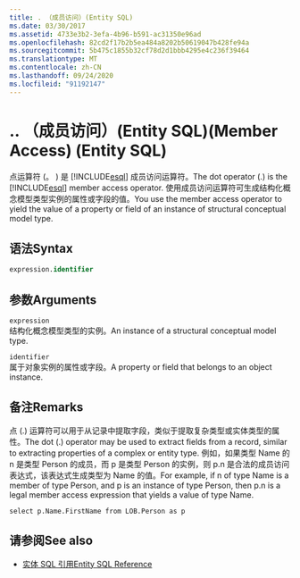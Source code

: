 ```yaml
---
title: . （成员访问）(Entity SQL)
ms.date: 03/30/2017
ms.assetid: 4733e3b2-3efa-4b96-b591-ac31350e96ad
ms.openlocfilehash: 82cd2f17b2b5ea484a8202b50619047b428fe94a
ms.sourcegitcommit: 5b475c1855b32cf78d2d1bbb4295e4c236f39464
ms.translationtype: MT
ms.contentlocale: zh-CN
ms.lasthandoff: 09/24/2020
ms.locfileid: "91192147"
---
```

# <a name="-member-access-entity-sql"></a><span data-ttu-id="5a16c-103">.</span><span class="sxs-lookup"><span data-stu-id="5a16c-103">.</span></span> <span data-ttu-id="5a16c-104">（成员访问）(Entity SQL)</span><span class="sxs-lookup"><span data-stu-id="5a16c-104">(Member Access) (Entity SQL)</span></span>

<span data-ttu-id="5a16c-105">点运算符 (。 ) 是 [!INCLUDE[esql](../../../../../../includes/esql-md.md)] 成员访问运算符。</span><span class="sxs-lookup"><span data-stu-id="5a16c-105">The dot operator (.) is the [!INCLUDE[esql](../../../../../../includes/esql-md.md)] member access operator.</span></span> <span data-ttu-id="5a16c-106">使用成员访问运算符可生成结构化概念模型类型实例的属性或字段的值。</span><span class="sxs-lookup"><span data-stu-id="5a16c-106">You use the member access operator to yield the value of a property or field of an instance of structural conceptual model type.</span></span>  
  
## <a name="syntax"></a><span data-ttu-id="5a16c-107">语法</span><span class="sxs-lookup"><span data-stu-id="5a16c-107">Syntax</span></span>  
  
```sql  
expression.identifier  
```  
  
## <a name="arguments"></a><span data-ttu-id="5a16c-108">参数</span><span class="sxs-lookup"><span data-stu-id="5a16c-108">Arguments</span></span>  

 `expression`  
 <span data-ttu-id="5a16c-109">结构化概念模型类型的实例。</span><span class="sxs-lookup"><span data-stu-id="5a16c-109">An instance of a structural conceptual model type.</span></span>  
  
 `identifier`  
 <span data-ttu-id="5a16c-110">属于对象实例的属性或字段。</span><span class="sxs-lookup"><span data-stu-id="5a16c-110">A property or field that belongs to an object instance.</span></span>  
  
## <a name="remarks"></a><span data-ttu-id="5a16c-111">备注</span><span class="sxs-lookup"><span data-stu-id="5a16c-111">Remarks</span></span>  

 <span data-ttu-id="5a16c-112">点 (.) 运算符可以用于从记录中提取字段，类似于提取复杂类型或实体类型的属性。</span><span class="sxs-lookup"><span data-stu-id="5a16c-112">The dot (.) operator may be used to extract fields from a record, similar to extracting properties of a complex or entity type.</span></span> <span data-ttu-id="5a16c-113">例如，如果类型 Name 的 n 是类型 Person 的成员，而 p 是类型 Person 的实例，则 p.n 是合法的成员访问表达式，该表达式生成类型为 Name 的值。</span><span class="sxs-lookup"><span data-stu-id="5a16c-113">For example, if n of type Name is a member of type Person, and p is an instance of type Person, then p.n is a legal member access expression that yields a value of type Name.</span></span>  
  
 `select p.Name.FirstName from LOB.Person as p`  
  
## <a name="see-also"></a><span data-ttu-id="5a16c-114">请参阅</span><span class="sxs-lookup"><span data-stu-id="5a16c-114">See also</span></span>

- [<span data-ttu-id="5a16c-115">实体 SQL 引用</span><span class="sxs-lookup"><span data-stu-id="5a16c-115">Entity SQL Reference</span></span>](entity-sql-reference.md)
